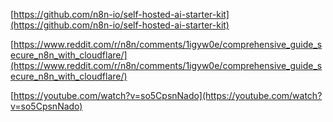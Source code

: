 [https://github.com/n8n-io/self-hosted-ai-starter-kit](https://github.com/n8n-io/self-hosted-ai-starter-kit)

[https://www.reddit.com/r/n8n/comments/1igyw0e/comprehensive_guide_secure_n8n_with_cloudflare/](https://www.reddit.com/r/n8n/comments/1igyw0e/comprehensive_guide_secure_n8n_with_cloudflare/)

  [https://youtube.com/watch?v=so5CpsnNado](https://youtube.com/watch?v=so5CpsnNado)